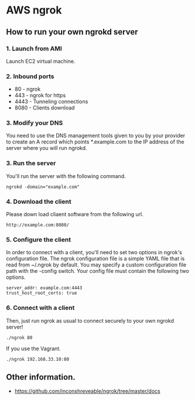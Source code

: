 # AWS ngrok

## How to run your own ngrokd server

### 1. Launch from AMI

Launch EC2 virtual machine.

### 2. Inbound ports

* 80 - ngrok
* 443 - ngrok for https
* 4443 - Tunneling connections
* 8080 - Clients download

### 3. Modify your DNS

You need to use the DNS management tools given to you by your provider to create an A
record which points *.example.com to the IP address of the server where you will run ngrokd.

### 3. Run the server

You'll run the server with the following command.

```
ngrokd -domain="example.com"
```

### 4. Download the client

Please down load cliaent software from the following url.

```
http://example.com:8080/
```

### 5. Configure the client

In order to connect with a client, you'll need to set two options in ngrok's configuration file. The ngrok configuration file is a simple YAML file that is read from ~/.ngrok by default. You may specify a custom configuration file path with the -config switch. Your config file must contain the following two options.

```
server_addr: example.com:4443
trust_host_root_certs: true
```

### 6. Connect with a client

Then, just run ngrok as usual to connect securely to your own ngrokd server!

```
./ngrok 80
```

If you use the Vagrant.

```
./ngrok 192.168.33.10:80
```

## Other information.

* https://github.com/inconshreveable/ngrok/tree/master/docs


